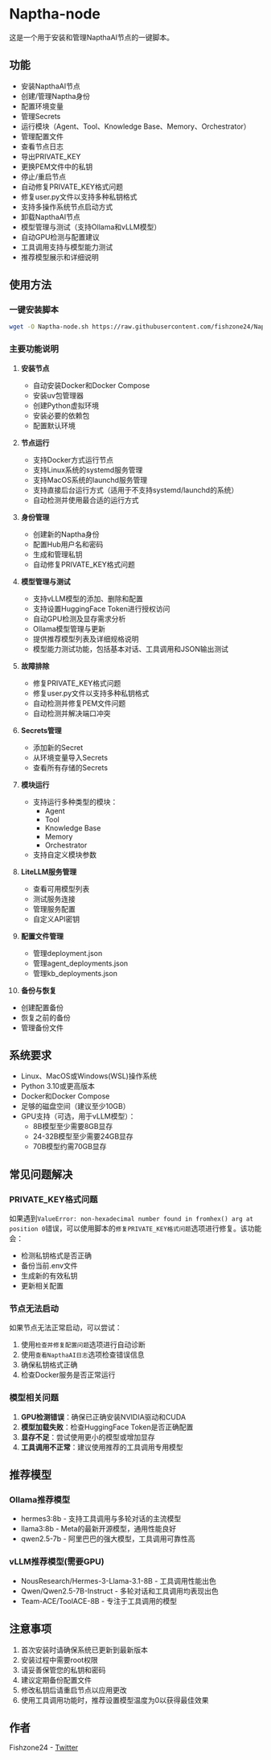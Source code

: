# Naptha-node

这是一个用于安装和管理NapthaAI节点的一键脚本。

## 功能

- 安装NapthaAI节点
- 创建/管理Naptha身份
- 配置环境变量
- 管理Secrets
- 运行模块（Agent、Tool、Knowledge Base、Memory、Orchestrator）
- 管理配置文件
- 查看节点日志
- 导出PRIVATE_KEY
- 更换PEM文件中的私钥
- 停止/重启节点
- 自动修复PRIVATE_KEY格式问题
- 修复user.py文件以支持多种私钥格式
- 支持多操作系统节点启动方式
- 卸载NapthaAI节点
- 模型管理与测试（支持Ollama和vLLM模型）
- 自动GPU检测与配置建议
- 工具调用支持与模型能力测试
- 推荐模型展示和详细说明

## 使用方法

### 一键安装脚本
```bash
wget -O Naptha-node.sh https://raw.githubusercontent.com/fishzone24/Naptha-node/refs/heads/master/Naptha-node.sh && sed -i 's/\r$//' Naptha-node.sh && chmod +x Naptha-node.sh && ./Naptha-node.sh
```

### 主要功能说明

1. **安装节点**
   - 自动安装Docker和Docker Compose
   - 安装uv包管理器
   - 创建Python虚拟环境
   - 安装必要的依赖包
   - 配置默认环境

2. **节点运行**
   - 支持Docker方式运行节点
   - 支持Linux系统的systemd服务管理
   - 支持MacOS系统的launchd服务管理
   - 支持直接后台运行方式（适用于不支持systemd/launchd的系统）
   - 自动检测并使用最合适的运行方式

3. **身份管理**
   - 创建新的Naptha身份
   - 配置Hub用户名和密码
   - 生成和管理私钥
   - 自动修复PRIVATE_KEY格式问题

4. **模型管理与测试**
   - 支持vLLM模型的添加、删除和配置
   - 支持设置HuggingFace Token进行授权访问
   - 自动GPU检测及显存需求分析
   - Ollama模型管理与更新
   - 提供推荐模型列表及详细规格说明
   - 模型能力测试功能，包括基本对话、工具调用和JSON输出测试

5. **故障排除**
   - 修复PRIVATE_KEY格式问题
   - 修复user.py文件以支持多种私钥格式
   - 自动检测并修复PEM文件问题
   - 自动检测并解决端口冲突

6. **Secrets管理**
   - 添加新的Secret
   - 从环境变量导入Secrets
   - 查看所有存储的Secrets

7. **模块运行**
   - 支持运行多种类型的模块：
     - Agent
     - Tool
     - Knowledge Base
     - Memory
     - Orchestrator
   - 支持自定义模块参数

8. **LiteLLM服务管理**
   - 查看可用模型列表
   - 测试服务连接
   - 管理服务配置
   - 自定义API密钥

9. **配置文件管理**
   - 管理deployment.json
   - 管理agent_deployments.json
   - 管理kb_deployments.json

10. **备份与恢复**
   - 创建配置备份
   - 恢复之前的备份
   - 管理备份文件

## 系统要求

- Linux、MacOS或Windows(WSL)操作系统
- Python 3.10或更高版本
- Docker和Docker Compose
- 足够的磁盘空间（建议至少10GB）
- GPU支持（可选，用于vLLM模型）：
  - 8B模型至少需要8GB显存
  - 24-32B模型至少需要24GB显存
  - 70B模型约需70GB显存

## 常见问题解决

### PRIVATE_KEY格式问题
如果遇到`ValueError: non-hexadecimal number found in fromhex() arg at position 0`错误，可以使用脚本的`修复PRIVATE_KEY格式问题`选项进行修复。该功能会：
- 检测私钥格式是否正确
- 备份当前.env文件
- 生成新的有效私钥
- 更新相关配置

### 节点无法启动
如果节点无法正常启动，可以尝试：
1. 使用`检查并修复配置问题`选项进行自动诊断
2. 使用`查看NapthaAI日志`选项检查错误信息
3. 确保私钥格式正确
4. 检查Docker服务是否正常运行

### 模型相关问题
1. **GPU检测错误**：确保已正确安装NVIDIA驱动和CUDA
2. **模型加载失败**：检查HuggingFace Token是否正确配置
3. **显存不足**：尝试使用更小的模型或增加显存
4. **工具调用不正常**：建议使用推荐的工具调用专用模型

## 推荐模型

### Ollama推荐模型
- hermes3:8b - 支持工具调用与多轮对话的主流模型
- llama3:8b - Meta的最新开源模型，通用性能良好
- qwen2.5-7b - 阿里巴巴的强大模型，工具调用可靠性高

### vLLM推荐模型(需要GPU)
- NousResearch/Hermes-3-Llama-3.1-8B - 工具调用性能出色
- Qwen/Qwen2.5-7B-Instruct - 多轮对话和工具调用均表现出色
- Team-ACE/ToolACE-8B - 专注于工具调用的模型

## 注意事项

1. 首次安装时请确保系统已更新到最新版本
2. 安装过程中需要root权限
3. 请妥善保管您的私钥和密码
4. 建议定期备份配置文件
5. 修改私钥后请重启节点以应用更改
6. 使用工具调用功能时，推荐设置模型温度为0以获得最佳效果

## 作者

Fishzone24 - [Twitter](https://x.com/fishzone24)